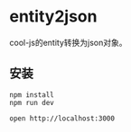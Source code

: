 # entity2json

cool-js的entity转换为json对象。

## 安装

```shell
npm install
npm run dev
```

```shell
open http://localhost:3000
```
